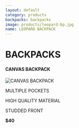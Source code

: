 ```yaml
---
layout: default
category: products
backpacks: backpacks
image: products/leopard-bp.jpg
name: LEOPARD BACKPACK
---
```


# BACKPACKS

#### CANVAS BACKPACK
![CANVAS BACKPACK](http://situ0020.github.com/ecommerce-website/images/products/leopard-bp.jpg)

MULTIPLE POCKETS

HIGH QUALITY MATERIAL

STUDDED FRONT

**$40**